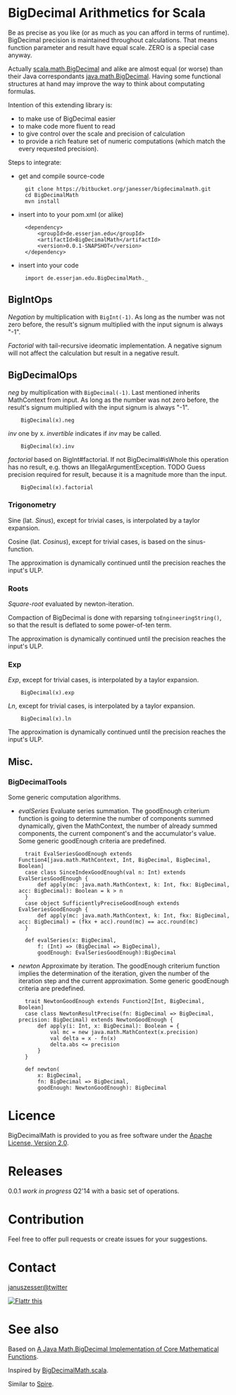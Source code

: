 # BigDecimal Arithmetics for Scala
Be as precise as you like (or as much as you can afford in terms of runtime).
BigDecimal precision is maintained throughout calculations. That means function parameter and result have equal scale. ZERO is a special case anyway.

Actually [scala.math.BigDecimal](http://www.scala-lang.org/api/2.10.4/index.html#scala.math.BigDecimal) and alike are almost equal (or worse) than their Java correspondants [java.math.BigDecimal](http://docs.oracle.com/javase/7/docs/api/java/math/BigDecimal.html). 
Having some functional structures at hand may improve the way to think about computating formulas.

Intention of this extending library is:

* to make use of BigDecimal easier
* to make code more fluent to read
* to give control over the scale and precision of calculation
* to provide a rich feature set of numeric computations (which match the every requested precision).

Steps to integrate:

- get and compile source-code
		
		git clone https://bitbucket.org/janesser/bigdecimalmath.git
		cd BigDecimalMath
		mvn install
		
- insert into to your pom.xml (or alike)

		<dependency>
			<groupId>de.esserjan.edu</groupId>
			<artifactId>BigDecimalMath</artifactId>
			<version>0.0.1-SNAPSHOT</version>
		</dependency>

- insert into your code

		import de.esserjan.edu.BigDecimalMath._
	
## BigIntOps 
*Negation* by multiplication with `BigInt(-1)`. As long as the number was not zero before, the result's signum multiplied with the input signum is always "-1".

*Factorial* with tail-recursive ideomatic implementation. A negative signum will not affect the calculation but result in a negative result.

## BigDecimalOps
*neg* by multiplication with `BigDecimal(-1)`.
Last mentioned inherits MathContext from input.
As long as the number was not zero before, the result's signum multiplied with the input signum is always "-1".

		BigDecimal(x).neg
		
*inv* one by x. *invertible* indicates if *inv* may be called.

		BigDecimal(x).inv

*factorial* based on BigInt#factorial. If not BigDecimal#isWhole this operation has no result, e.g. thows an IllegalArgumentException.
TODO Guess precision required for result, because it is a magnitude more than the input.

		BigDecimal(x).factorial

### Trigonometry
Sine (lat. *Sinus*), except for trivial cases, is interpolated by a taylor expansion.

Cosine (lat. *Cosinus*), except for trivial cases, is based on the sinus-function.

The approximation is dynamically continued until the precision reaches the input's ULP.

### Roots
*Square-root* evaluated by newton-iteration.

Compaction of BigDecimal is done with reparsing `toEngineeringString()`, so that the result is deflated to some power-of-ten term.

The approximation is dynamically continued until the precision reaches the input's ULP.

### Exp
*Exp*, except for trivial cases, is interpolated by a taylor expansion.

		BigDecimal(x).exp

*Ln*, except for trivial cases, is interpolated by a taylor expansion.

		BigDecimal(x).ln

The approximation is dynamically continued until the precision reaches the input's ULP.

## Misc.
### BigDecimalTools
Some generic computation algorithms.

- *evalSeries* Evaluate series summation.
The goodEnough criterium function is going to determine the number of components summed dynamically,
given the MathContext, the number of already summed components, the current component's and the accumulator's value.
Some generic goodEnough criteria are predefined.
		
		trait EvalSeriesGoodEnough extends Function4[java.math.MathContext, Int, BigDecimal, BigDecimal, Boolean]
		case class SinceIndexGoodEnough(val n: Int) extends EvalSeriesGoodEnough {
			def apply(mc: java.math.MathContext, k: Int, fkx: BigDecimal, acc: BigDecimal): Boolean = k > n
		}
		case object SufficientlyPreciseGoodEnough extends EvalSeriesGoodEnough {
			def apply(mc: java.math.MathContext, k: Int, fkx: BigDecimal, acc: BigDecimal) = (fkx + acc).round(mc) == acc.round(mc)
		}
		
		def evalSeries(x: BigDecimal,
			f: (Int) => (BigDecimal => BigDecimal),
			goodEnough: EvalSeriesGoodEnough):BigDecimal
    
- *newton* Approximate by iteration.
The goodEnough criterium function implies the determination of the iteration,
given the number of the iteration step and the current approximation.
Some generic goodEnough criteria are predefined.

		trait NewtonGoodEnough extends Function2[Int, BigDecimal, Boolean]
		case class NewtonResultPrecise(fn: BigDecimal => BigDecimal, precision: BigDecimal) extends NewtonGoodEnough {    
			def apply(i: Int, x: BigDecimal): Boolean = {
				val mc = new java.math.MathContext(x.precision)
				val delta = x - fn(x)
				delta.abs <= precision
			}
		}

		def newton(
			x: BigDecimal,
			fn: BigDecimal => BigDecimal,
			goodEnough: NewtonGoodEnough): BigDecimal

# Licence
BigDecimalMath is provided to you as free software under the [Apache License, Version 2.0](http://www.apache.org/licenses/LICENSE-2.0.html).

# Releases
0.0.1 *work in progress* Q2'14 with a basic set of operations.

# Contribution
Feel free to offer pull requests or create issues for your suggestions.

# Contact
[januszesser@twitter](https://twitter.com/januszesser)

[![Flattr this](//api.flattr.com/button/flattr-badge-large.png "Flattr this")](https://flattr.com/submit/auto?user_id=januszesser&url=http%3A%2F%2Fbitbucket.org%2Fjanesser%2Fbigdecimalmath)

# See also
Based on [A Java Math.BigDecimal Implementation of Core Mathematical Functions](http://arxiv.org/abs/0908.3030).

Inspired by [BigDecimalMath.scala](https://gist.github.com/oxlade39/5752033).

Similar to [Spire](https://github.com/non/spire).
